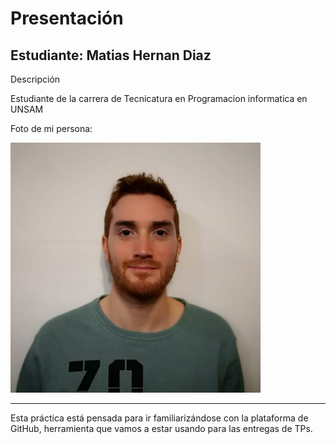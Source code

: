 # Presentación

## Estudiante: Matias Hernan Diaz

Descripción

Estudiante de la carrera de Tecnicatura en Programacion informatica en UNSAM

Foto de mi persona:

![d](https://github.com/algo1unsam/presentaciontp0-MatiasHernanDiaz/blob/main/Foto_diaz_matias.png)



------

Esta práctica está pensada para ir familiarizándose con la plataforma de GitHub, herramienta que vamos a estar usando para las entregas de TPs.

